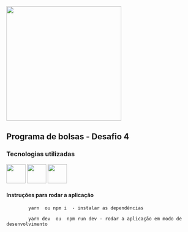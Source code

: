 <img src='https://upload.wikimedia.org/wikipedia/commons/thumb/4/45/Logo_CompassoUOL_Positivo.png/1200px-Logo_CompassoUOL_Positivo.png' width='300'>

## Programa de bolsas - Desafio 4

### Tecnologias utilizadas

<div>
<img src="https://cdn.jsdelivr.net/gh/devicons/devicon/icons/javascript/javascript-original.svg" width="50" />

<img src="https://external-content.duckduckgo.com/iu/?u=https%3A%2F%2Fseeklogo.com%2Fimages%2FV%2Fvite-logo-BFD4283991-seeklogo.com.png&f=1&nofb=1&ipt=d86ef74d77e80a2c2f7356fa94e313a961d716da5c75d4fd67e20eaab9a9b888&ipo=images" width="50" />
<img src="https://cdn.jsdelivr.net/gh/devicons/devicon/icons/sass/sass-original.svg" width="50" />
</div>

#### Instruções para rodar a aplicação

            yarn  ou npm i  - instalar as dependências

            yarn dev  ou  npm run dev - rodar a aplicação em modo de desenvolvimento
